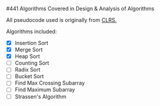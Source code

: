 #441
Algorithms Covered in Design &amp; Analysis of Algorithms

All pseudocode used is originally from <a href="https://mitpress.mit.edu/books/introduction-algorithms">CLRS.</a><br>

Algorithms included:

- [x] Insertion Sort
- [x] Merge Sort
- [x] Heap Sort
- [ ] Counting Sort
- [ ] Radix Sort
- [ ] Bucket Sort
- [ ] Find Max Crossing Subarray
- [ ] Find Maximum Subarray
- [ ] Strassen's Algorithm
